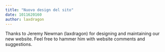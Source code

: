 ```yaml
---
title: "Nuovo design del sito"
date: 1011620160
author: laxdragon
---
```


Thanks to Jeremy Newman (laxdragon) for designing and maintaining our new website. Feel free to hammer him with website comments and suggestions.
